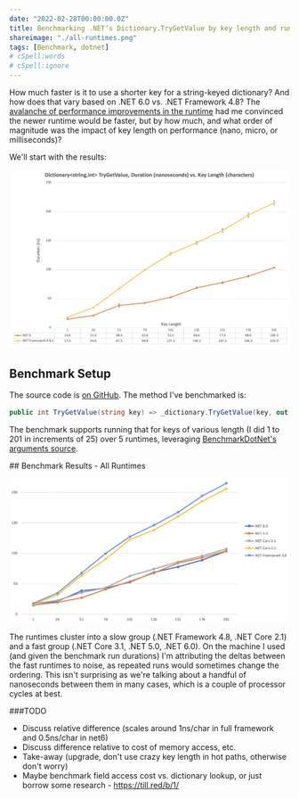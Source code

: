 ```yaml
---
date: "2022-02-28T00:00:00.0Z"
title: Benchmarking .NET’s Dictionary.TryGetValue by key length and runtime
shareimage: "./all-runtimes.png"
tags: [Benchmark, dotnet]
# cSpell:words
# cSpell:ignore
---
```


How much faster is it to use a shorter key for a string-keyed dictionary? And how does that vary based on .NET 6.0 vs. .NET Framework 4.8? The [avalanche of performance improvements in the runtime][performance improvements in net6] had me convinced the newer runtime would be faster, but by how much, and what order of magnitude was the impact of key length on performance (nano, micro, or milliseconds)?

We'll start with the results:

![Benchmark results](./benchmark-results.png)

## Benchmark Setup

The source code is [on GitHub][benchmark source]. The method I've benchmarked is:

```csharp
public int TryGetValue(string key) => _dictionary.TryGetValue(key, out var value) ? value : default;
```

The benchmark supports running that for keys of various length (I did 1 to 201 in increments of 25) over 5 runtimes, leveraging [BenchmarkDotNet's arguments source].

## Benchmark Results - All Runtimes

![All runtimes benchmark results](./all-runtimes.png)

The runtimes cluster into a slow group (.NET Framework 4.8, .NET Core 2.1) and a fast group (.NET Core 3.1, .NET 5.0, .NET 6.0). On the machine I used (and given the benchmark run durations) I'm attributing the deltas between the fast runtimes to noise, as repeated runs would sometimes change the ordering. This isn't surprising as we're talking about a handful of nanoseconds between them in many cases, which is a couple of processor cycles at best.

###TODO

- Discuss relative difference (scales around 1ns/char in full framework and 0.5ns/char in net6)
- Discuss difference relative to cost of memory access, etc.
- Take-away (upgrade, don't use crazy key length in hot paths, otherwise don't worry)
- Maybe benchmark field access cost vs. dictionary lookup, or just borrow some research - https://till.red/b/1/

[performance improvements in net6]: https://devblogs.microsoft.com/dotnet/performance-improvements-in-net-6/
[benchmark source]: https://github.com/taddison/dotnet-benchmarks/tree/main/DictionaryKeyLookup
[benchmarkdotnet's arguments source]: https://benchmarkdotnet.org/articles/features/parameterization.html#sample-introargumentssource
